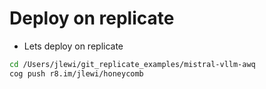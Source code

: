 # Deploy on replicate

* Lets deploy on replicate

```sh {"cwd":"","id":"01HXEV665NXZYRSBVXK0MXW7TT"}
cd /Users/jlewi/git_replicate_examples/mistral-vllm-awq
cog push r8.im/jlewi/honeycomb
```